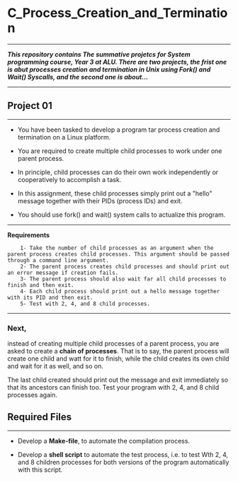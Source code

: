 # C_Process_Creation_and_Termination
********************************
***This repository contains The summative projetcs for System programming course, Year 3 at ALU. There are two projects, the frist one is abut processes creation and termination in Unix using Fork() and Wait() Syscalls, and the second one is about...***
******************************


##  Project 01
*********************************

- You have been tasked to develop a program tar process creation and termination on a Linux platform. 

- You are required to create multiple child processes to work under one parent process. 

- In principle, child processes can do their own work independently or cooperatively to accomplish a task. 

- In this assignment, these child processes simply print out a "hello" message together with their PIDs (process IDs) and exit. 

- You should use fork() and wait() system calls to actualize this program.

*************************
**Requirements** 
        
        1- Take the number of child processes as an argument when the parent process creates child processes. This argument should be passed through a command line argument. 
        2- The parent process creates child processes and should print out an error message if creation fails. 
        3- The parent process should also wait far all child processes to finish and then exit.
        4- Each child process should print out a hello message together with its PID and then exit. 
        5- Test with 2, 4, and 8 child processes. 

**********************************
### Next,
instead of creating multiple child processes of a parent process, you are asked to create a **chain of processes**. That is to say, the parent process will create one child and watt for it to finish, while the child creates its own child and wait for it as well, and so on. 

The last child created should print out the message and exit immediately so that its ancestors can finish too. Test your program with 2, 4, and 8 child processes again.

## Required Files
***********************
- Develop a **Make-file**, to automate the compilation process. 


- Develop a **shell script** to automate the test process, i.e. to test Wth 2, 4, and 8 children processes for both versions of the program automatically with this script. 
